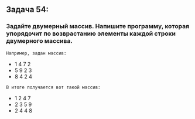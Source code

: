 ## Задача 54: 
### Задайте двумерный массив. Напишите программу, которая упорядочит по возврастанию элементы каждой строки двумерного массива.

` Например, задан массив: `

* 1 4 7 2
* 5 9 2 3
* 8 4 2 4

` В итоге получается вот такой массив: `

* 1 2 4 7
* 2 3 5 9
* 2 4 4 8